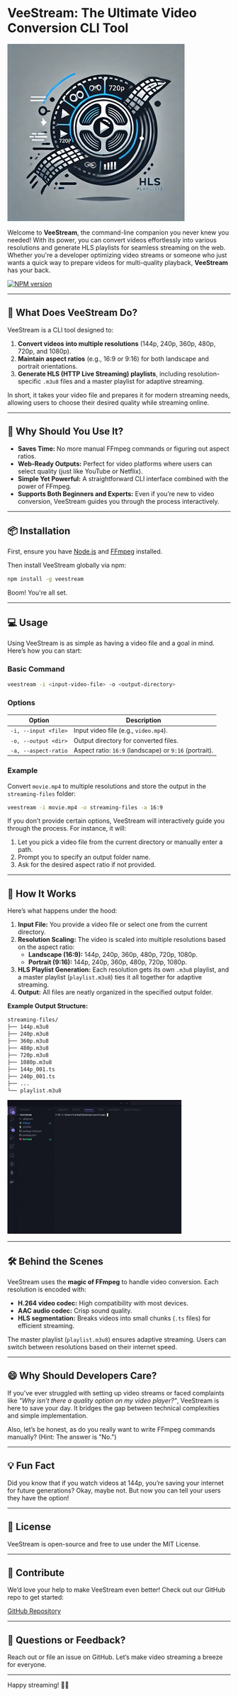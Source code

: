 # VeeStream: The Ultimate Video Conversion CLI Tool

![VeeStream GIF](https://github.com/farhadggu/veestream/raw/main/public/logo.jpg)

Welcome to **VeeStream**, the command-line companion you never knew you needed! With its power, you can convert videos effortlessly into various resolutions and generate HLS playlists for seamless streaming on the web. Whether you're a developer optimizing video streams or someone who just wants a quick way to prepare videos for multi-quality playback, **VeeStream** has your back.

<a href="https://www.npmjs.com/package/veestream" rel="nofollow"><img src="https://img.shields.io/npm/v/veestream.svg?style=flat" alt="NPM version" style="max-width: 100%;"></a>

<!-- <a href="https://npmjs.org/package/veestream" rel="nofollow"><img src="https://img.shields.io/npm/dm/veestream.svg?style=flat" alt="NPM monthly downloads" style="max-width: 100%;"></a>
<a href="https://npmjs.org/package/veestream" rel="nofollow"><img src="https://img.shields.io/npm/dt/veestream.svg?style=flat" alt="NPM total downloads" style="max-width: 100%;"></a> -->

---

## 🚀 What Does VeeStream Do?

VeeStream is a CLI tool designed to:

1. **Convert videos into multiple resolutions** (144p, 240p, 360p, 480p, 720p, and 1080p).
2. **Maintain aspect ratios** (e.g., 16:9 or 9:16) for both landscape and portrait orientations.
3. **Generate HLS (HTTP Live Streaming) playlists**, including resolution-specific `.m3u8` files and a master playlist for adaptive streaming.

In short, it takes your video file and prepares it for modern streaming needs, allowing users to choose their desired quality while streaming online.

---

## 🎯 Why Should You Use It?

- **Saves Time:** No more manual FFmpeg commands or figuring out aspect ratios.
- **Web-Ready Outputs:** Perfect for video platforms where users can select quality (just like YouTube or Netflix).
- **Simple Yet Powerful:** A straightforward CLI interface combined with the power of FFmpeg.
- **Supports Both Beginners and Experts:** Even if you’re new to video conversion, VeeStream guides you through the process interactively.

---

## 📦 Installation

First, ensure you have [Node.js](https://nodejs.org/) and [FFmpeg](https://ffmpeg.org/) installed.

Then install VeeStream globally via npm:

```bash
npm install -g veestream
```

Boom! You're all set.

---

## 💻 Usage

Using VeeStream is as simple as having a video file and a goal in mind. Here’s how you can start:

### Basic Command

```bash
veestream -i <input-video-file> -o <output-directory>
```

### Options

| Option               | Description                                            |
| -------------------- | ------------------------------------------------------ |
| `-i, --input <file>` | Input video file (e.g., `video.mp4`).                  |
| `-o, --output <dir>` | Output directory for converted files.                  |
| `-a, --aspect-ratio` | Aspect ratio: `16:9` (landscape) or `9:16` (portrait). |

### Example

Convert `movie.mp4` to multiple resolutions and store the output in the `streaming-files` folder:

```bash
veestream -i movie.mp4 -o streaming-files -a 16:9
```

If you don’t provide certain options, VeeStream will interactively guide you through the process. For instance, it will:

1. Let you pick a video file from the current directory or manually enter a path.
2. Prompt you to specify an output folder name.
3. Ask for the desired aspect ratio if not provided.

---

## 🎥 How It Works

Here’s what happens under the hood:

1. **Input File:** You provide a video file or select one from the current directory.
2. **Resolution Scaling:** The video is scaled into multiple resolutions based on the aspect ratio:
   - **Landscape (16:9):** 144p, 240p, 360p, 480p, 720p, 1080p.
   - **Portrait (9:16):** 144p, 240p, 360p, 480p, 720p, 1080p.
3. **HLS Playlist Generation:** Each resolution gets its own `.m3u8` playlist, and a master playlist (`playlist.m3u8`) ties it all together for adaptive streaming.
4. **Output:** All files are neatly organized in the specified output folder.

**Example Output Structure:**

```
streaming-files/
├── 144p.m3u8
├── 240p.m3u8
├── 360p.m3u8
├── 480p.m3u8
├── 720p.m3u8
├── 1080p.m3u8
├── 144p_001.ts
├── 240p_001.ts
├── ...
└── playlist.m3u8
```

![VeeStream GIF](https://github.com/farhadggu/veestream/raw/main/public/veestream.gif)

---

## 🛠 Behind the Scenes

VeeStream uses the **magic of FFmpeg** to handle video conversion. Each resolution is encoded with:

- **H.264 video codec:** High compatibility with most devices.
- **AAC audio codec:** Crisp sound quality.
- **HLS segmentation:** Breaks videos into small chunks (`.ts` files) for efficient streaming.

The master playlist (`playlist.m3u8`) ensures adaptive streaming. Users can switch between resolutions based on their internet speed.

---

## 😄 Why Should Developers Care?

If you’ve ever struggled with setting up video streams or faced complaints like _"Why isn’t there a quality option on my video player?"_, VeeStream is here to save your day. It bridges the gap between technical complexities and simple implementation.

Also, let’s be honest, as do you really want to write FFmpeg commands manually? (Hint: The answer is "No.")

---

## 💡 Fun Fact

Did you know that if you watch videos at 144p, you’re saving your internet for future generations? Okay, maybe not. But now you can tell your users they have the option!

---

## 📝 License

VeeStream is open-source and free to use under the MIT License.

---

## 👏 Contribute

We’d love your help to make VeeStream even better! Check out our GitHub repo to get started:

[GitHub Repository](https://github.com/farhadggu/veestream)

---

## 💬 Questions or Feedback?

Reach out or file an issue on GitHub. Let’s make video streaming a breeze for everyone.

---

Happy streaming! 🎥✨

